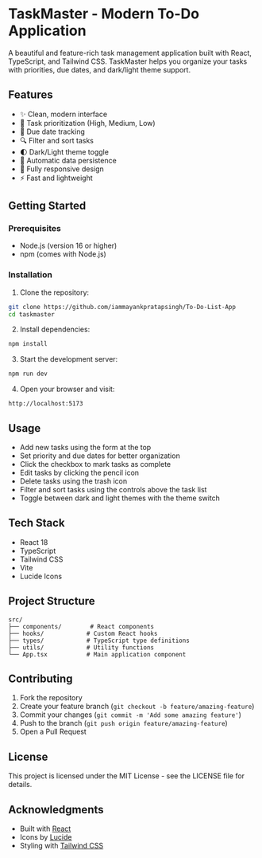 # TaskMaster - Modern To-Do Application

A beautiful and feature-rich task management application built with React, TypeScript, and Tailwind CSS. TaskMaster helps you organize your tasks with priorities, due dates, and dark/light theme support.

## Features

- ✨ Clean, modern interface
- 🎯 Task prioritization (High, Medium, Low)
- 📅 Due date tracking
- 🔍 Filter and sort tasks
- 🌓 Dark/Light theme toggle
- 💾 Automatic data persistence
- 📱 Fully responsive design
- ⚡ Fast and lightweight

## Getting Started

### Prerequisites

- Node.js (version 16 or higher)
- npm (comes with Node.js)

### Installation

1. Clone the repository:
```bash
git clone https://github.com/iammayankpratapsingh/To-Do-List-App
cd taskmaster
```

2. Install dependencies:
```bash
npm install
```

3. Start the development server:
```bash
npm run dev
```

4. Open your browser and visit:
```
http://localhost:5173
```

## Usage

- Add new tasks using the form at the top
- Set priority and due dates for better organization
- Click the checkbox to mark tasks as complete
- Edit tasks by clicking the pencil icon
- Delete tasks using the trash icon
- Filter and sort tasks using the controls above the task list
- Toggle between dark and light themes with the theme switch

## Tech Stack

- React 18
- TypeScript
- Tailwind CSS
- Vite
- Lucide Icons

## Project Structure

```
src/
├── components/        # React components
├── hooks/            # Custom React hooks
├── types/            # TypeScript type definitions
├── utils/            # Utility functions
└── App.tsx           # Main application component
```

## Contributing

1. Fork the repository
2. Create your feature branch (`git checkout -b feature/amazing-feature`)
3. Commit your changes (`git commit -m 'Add some amazing feature'`)
4. Push to the branch (`git push origin feature/amazing-feature`)
5. Open a Pull Request

## License

This project is licensed under the MIT License - see the LICENSE file for details.

## Acknowledgments

- Built with [React](https://reactjs.org/)
- Icons by [Lucide](https://lucide.dev/)
- Styling with [Tailwind CSS](https://tailwindcss.com/)
